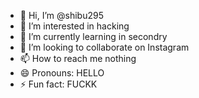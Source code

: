 - 👋 Hi, I’m @shibu295
- 👀 I’m interested in hacking
- 🌱 I’m currently learning in secondry
- 💞️ I’m looking to collaborate on Instagram
- 📫 How to reach me nothing
- 😄 Pronouns: HELLO
- ⚡ Fun fact: FUCKK

<!---
shibu295/shibu295 is a ✨ special ✨ repository because its `README.md` (this file) appears on your GitHub profile.
You can click the Preview link to take a look at your changes.
--->
